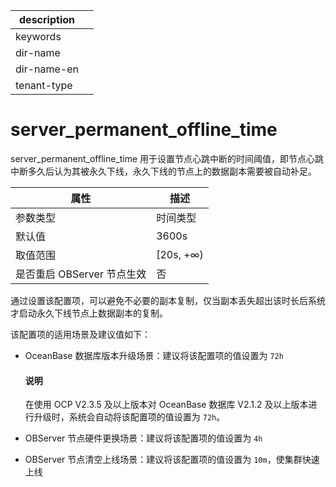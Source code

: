 |description||
|---|---|
|keywords||
|dir-name||
|dir-name-en||
|tenant-type||

# server_permanent_offline_time

server_permanent_offline_time 用于设置节点心跳中断的时间阈值，即节点心跳中断多久后认为其被永久下线，永久下线的节点上的数据副本需要被自动补足。

|      **属性**      |   **描述**   |
|------------------|------------|
| 参数类型             | 时间类型       |
| 默认值              | 3600s      |
| 取值范围             | \[20s, +∞) |
| 是否重启 OBServer 节点生效 | 否          |

通过设置该配置项，可以避免不必要的副本复制，仅当副本丢失超出该时长后系统才启动永久下线节点上数据副本的复制。

该配置项的适用场景及建议值如下：

* OceanBase 数据库版本升级场景：建议将该配置项的值设置为 `72h`

  <main id="notice" type='explain'>
    <h4>说明</h4>
    <p>在使用 OCP V2.3.5 及以上版本对 OceanBase 数据库 V2.1.2 及以上版本进行升级时，系统会自动将该配置项的值设置为 <code>72h</code>。</p>
  </main>
  
* OBServer 节点硬件更换场景：建议将该配置项的值设置为 `4h`

* OBServer 节点清空上线场景：建议将该配置项的值设置为 `10m`，使集群快速上线
